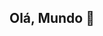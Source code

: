 ## Olá, Mundo 👋



<div>
<!--   <a href="https://github.com/ocartaxo/github-readme-stats">
    <img height=200 width=800 vertical-align="middle" src="https://github-readme-stats.vercel.app/api?username=ocartaxo&theme=vue&card_width=600"/>
  </a>  -->
<!--   <a href="https://roadmap.sh">
    <img height=300 width=200 vertical-align="center" src="https://api.roadmap.sh/v1-badge/tall/64d40588aa497d7fa51dcc11?variant=light" alt="roadmap.sh"/>
  </a> -->
<!--   <a href="https://github.com/ocartaxo/github-readme-stats">
    <img height=600 width=250 vertical-align="center" src="https://github-readme-stats.vercel.app/api/top-langs/?username=ocartaxo&theme=vue"/>
  </a>  -->
</div>

<!--
**ocartaxo/ocartaxo** is a ✨ _special_ ✨ repository because its `README.md` (this file) appears on your GitHub profile.

Here are some ideas to get you started:

- 🔭 Atualmente estou trabalhando com desenvolvimento de software para
- 🌱 Estudando Java, Kotlin, Go
- 👯 I’m looking to collaborate on ...
- 🤔 I’m looking for help with ...
- 💬 Ask me about ...
- 📫 How to reach me: ...
- 😄 Pronouns: ...
- ⚡ Fun fact: ...
-->
